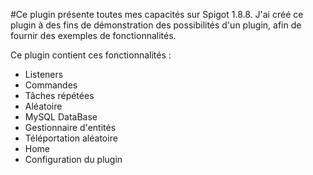 #Ce plugin présente toutes mes capacités sur Spigot 1.8.8.
J'ai créé ce plugin à des fins de démonstration des possibilités d'un plugin, afin de fournir des exemples de fonctionnalités.

Ce plugin contient ces fonctionnalités :

- Listeners
- Commandes
- Tâches répétées
- Aléatoire
- MySQL DataBase
- Gestionnaire d'entités
- Téléportation aléatoire
- Home
- Configuration du plugin
